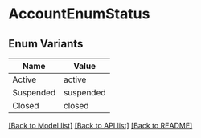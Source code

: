 # AccountEnumStatus

## Enum Variants

| Name | Value |
|---- | -----|
| Active | active |
| Suspended | suspended |
| Closed | closed |


[[Back to Model list]](../README.md#documentation-for-models) [[Back to API list]](../README.md#documentation-for-api-endpoints) [[Back to README]](../README.md)


